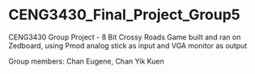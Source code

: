 # CENG3430_Final_Project_Group5
CENG3430 Group Project - 8 Bit Crossy Roads Game built and ran on Zedboard, using Pmod analog stick as input and VGA monitor as output

Group members: Chan Eugene, Chan Yik Kuen
